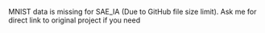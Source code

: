MNIST data is missing for SAE_IA (Due to GitHub file size limit). Ask me for direct link to original project if you need
